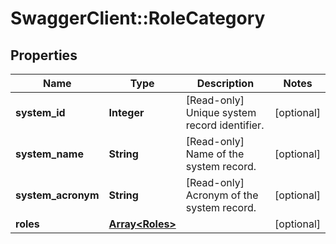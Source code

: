 # SwaggerClient::RoleCategory

## Properties
Name | Type | Description | Notes
------------ | ------------- | ------------- | -------------
**system_id** | **Integer** | [Read-only] Unique system record identifier. | [optional] 
**system_name** | **String** | [Read-only] Name of the system record. | [optional] 
**system_acronym** | **String** | [Read-only] Acronym of the system record. | [optional] 
**roles** | [**Array&lt;Roles&gt;**](Roles.md) |  | [optional] 

